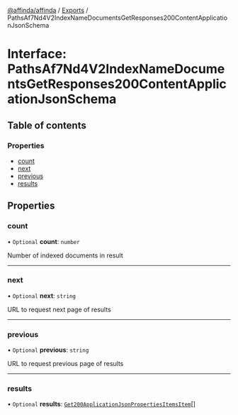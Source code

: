 [@affinda/affinda](../README.md) / [Exports](../modules.md) / PathsAf7Nd4V2IndexNameDocumentsGetResponses200ContentApplicationJsonSchema

# Interface: PathsAf7Nd4V2IndexNameDocumentsGetResponses200ContentApplicationJsonSchema

## Table of contents

### Properties

- [count](PathsAf7Nd4V2IndexNameDocumentsGetResponses200ContentApplicationJsonSchema.md#count)
- [next](PathsAf7Nd4V2IndexNameDocumentsGetResponses200ContentApplicationJsonSchema.md#next)
- [previous](PathsAf7Nd4V2IndexNameDocumentsGetResponses200ContentApplicationJsonSchema.md#previous)
- [results](PathsAf7Nd4V2IndexNameDocumentsGetResponses200ContentApplicationJsonSchema.md#results)

## Properties

### count

• `Optional` **count**: `number`

Number of indexed documents in result

___

### next

• `Optional` **next**: `string`

URL to request next page of results

___

### previous

• `Optional` **previous**: `string`

URL to request previous page of results

___

### results

• `Optional` **results**: [`Get200ApplicationJsonPropertiesItemsItem`](Get200ApplicationJsonPropertiesItemsItem.md)[]
